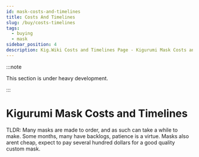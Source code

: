 ```yaml
---
id: mask-costs-and-timelines
title: Costs And Timelines
slug: /buy/costs-timelines
tags:
  - buying
  - mask
sidebar_position: 4
description: Kig.Wiki Costs and Timelines Page - Kigurumi Mask Costs and Timelines
---
```

:::note

This section is under heavy development.

:::

# Kigurumi Mask Costs and Timelines

TLDR: Many masks are made to order, and as such can take a while to make. Some months, many have backlogs, patience is a virtue.  Masks also arent cheap, expect to pay several hundred dollars for a good quality custom mask.


